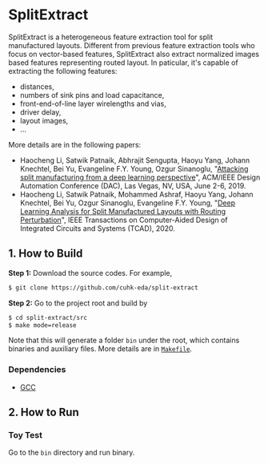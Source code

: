 # SplitExtract
SplitExtract is a heterogeneous feature extraction tool for split manufactured layouts.
Different from previous feature extraction tools who focus on vector-based features, SplitExtract also extract normalized images based features representing routed layout.
In paticular, it's capable of extracting the following features:
* distances,
* numbers of sink pins and load capacitance,
* front-end-of-line layer wirelengths and vias,
* driver delay,
* layout images,
* ...

More details are in the following papers:
* Haocheng Li, Satwik Patnaik, Abhrajit Sengupta, Haoyu Yang, Johann Knechtel, Bei Yu, Evangeline F.Y. Young, Ozgur Sinanoglu, "[Attacking split manufacturing from a deep learning perspective](https://doi.org/10.1145/3316781.3317780)", ACM/IEEE Design Automation Conference (DAC), Las Vegas, NV, USA, June 2-6, 2019.
* Haocheng Li, Satwik Patnaik, Mohammed Ashraf, Haoyu Yang, Johann Knechtel, Bei Yu, Ozgur Sinanoglu, Evangeline F.Y. Young, "[Deep Learning Analysis for Split Manufactured Layouts with Routing Perturbation](https://doi.org/10.1109/TCAD.2020.3037297)", IEEE Transactions on Computer-Aided Design of Integrated Circuits and Systems (TCAD), 2020.

## 1. How to Build

**Step 1:** Download the source codes. For example,
~~~bash
$ git clone https://github.com/cuhk-eda/split-extract
~~~

**Step 2:** Go to the project root and build by
~~~bash
$ cd split-extract/src
$ make mode=release
~~~

Note that this will generate a folder `bin` under the root, which contains binaries and auxiliary files.
More details are in [`Makefile`](src/Makefile).

### Dependencies

* [GCC](https://gcc.gnu.org/)

## 2. How to Run

### Toy Test
Go to the `bin` directory and run binary.
